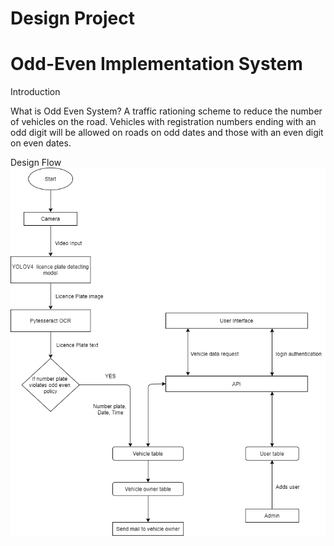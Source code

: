 # Design Project
# Odd-Even Implementation System

Introduction

What is Odd Even System?
A traffic rationing scheme to reduce the number of vehicles on the road. Vehicles with registration numbers ending with an odd digit will be allowed on roads on odd dates and those with an even digit on even dates.



Design Flow
![alt text](https://github.com/shuhaibibrahim/design-project/blob/master/flowchart.png)
